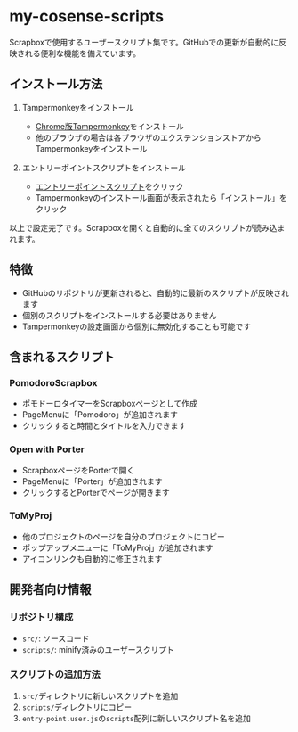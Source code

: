 # my-cosense-scripts

Scrapboxで使用するユーザースクリプト集です。GitHubでの更新が自動的に反映される便利な機能を備えています。

## インストール方法

1. Tampermonkeyをインストール
   - [Chrome版Tampermonkey](https://chrome.google.com/webstore/detail/tampermonkey/dhdgffkkebhmkfjojejmpbldmpobfkfo)をインストール
   - 他のブラウザの場合は各ブラウザのエクステンションストアからTampermonkeyをインストール

2. エントリーポイントスクリプトをインストール
   - [エントリーポイントスクリプト](https://raw.githubusercontent.com/nishio/my-cosense-scripts/main/scripts/entry-point.user.js)をクリック
   - Tampermonkeyのインストール画面が表示されたら「インストール」をクリック

以上で設定完了です。Scrapboxを開くと自動的に全てのスクリプトが読み込まれます。

## 特徴

- GitHubのリポジトリが更新されると、自動的に最新のスクリプトが反映されます
- 個別のスクリプトをインストールする必要はありません
- Tampermonkeyの設定画面から個別に無効化することも可能です

## 含まれるスクリプト

### PomodoroScrapbox
- ポモドーロタイマーをScrapboxページとして作成
- PageMenuに「Pomodoro」が追加されます
- クリックすると時間とタイトルを入力できます

### Open with Porter
- ScrapboxページをPorterで開く
- PageMenuに「Porter」が追加されます
- クリックするとPorterでページが開きます

### ToMyProj
- 他のプロジェクトのページを自分のプロジェクトにコピー
- ポップアップメニューに「ToMyProj」が追加されます
- アイコンリンクも自動的に修正されます

## 開発者向け情報

### リポジトリ構成
- `src/`: ソースコード
- `scripts/`: minify済みのユーザースクリプト

### スクリプトの追加方法
1. `src/`ディレクトリに新しいスクリプトを追加
2. `scripts/`ディレクトリにコピー
3. `entry-point.user.js`の`scripts`配列に新しいスクリプト名を追加
